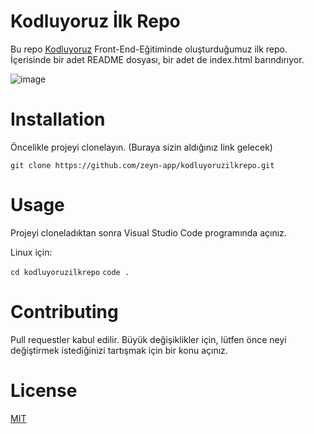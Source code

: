 # Kodluyoruz İlk Repo


Bu repo <ins>[Kodluyoruz](https://kodluyoruz.org/tr/kodluyoruz/)</ins> Front-End-Eğitiminde oluşturduğumuz ilk repo. İçerisinde bir adet README dosyası, bir adet de index.html barındırıyor.

![image](https://user-images.githubusercontent.com/64809828/210069122-7f7b672c-3b9a-44d1-9f67-d3a74acd873e.jpeg)


# Installation


Öncelikle projeyi clonelayın. (Buraya sizin aldığınız link gelecek)

`git clone https://github.com/zeyn-app/kodluyoruzilkrepo.git`


# Usage


Projeyi cloneladıktan sonra Visual Studio Code programında açınız.

Linux için:

`cd kodluyoruzilkrepo`
`code .`


# Contributing

Pull requestler kabul edilir. Büyük değişiklikler için, lütfen önce neyi değiştirmek istediğinizi tartışmak için bir konu açınız.


# License

<ins>[MIT](https://choosealicense.com/licenses/mit/)</ins>
